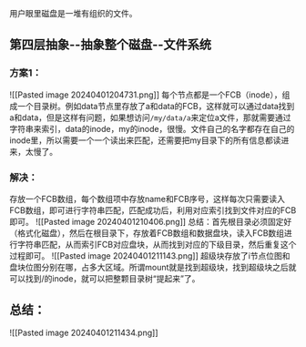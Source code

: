 用户眼里磁盘是一堆有组织的文件。

## 第四层抽象--抽象整个磁盘--文件系统
### 方案1：
![[Pasted image 20240401204731.png]]
每个节点都是一个FCB（inode），组成一个目录树。例如data节点里存放了a和data的FCB，这样就可以通过data找到a和data，但是这样有问题，如果想访问`/my/data/a`来定位a文件，那就需要通过字符串来索引，data的inode，my的inode，很慢。文件自己的名字都存在自己的inode里，所以需要一个一个读出来匹配，还需要把my目录下的所有信息都读进来，太慢了。
### 解决：
存放一个FCB数组，每个数组项中存放name和FCB序号，这样每次只需要读入FCB数组，即可进行字符串匹配，匹配成功后，利用对应索引找到文件对应的FCB即可。
![[Pasted image 20240401210406.png]]
总结：首先根目录必须固定好（格式化磁盘），然后在根目录下，存放着FCB数组和数据盘块，读入FCB数组进行字符串匹配，从而索引FCB对应盘块，从而找到对应的下级目录，然后重复这个过程即可。
![[Pasted image 20240401211143.png]]
超级块存放了i节点位图和盘块位图分别在哪，占多大区域。所谓mount就是找到超级块，找到超级块之后就可以找到/的inode，就可以把整颗目录树“提起来”了。

## 总结：
![[Pasted image 20240401211434.png]]
